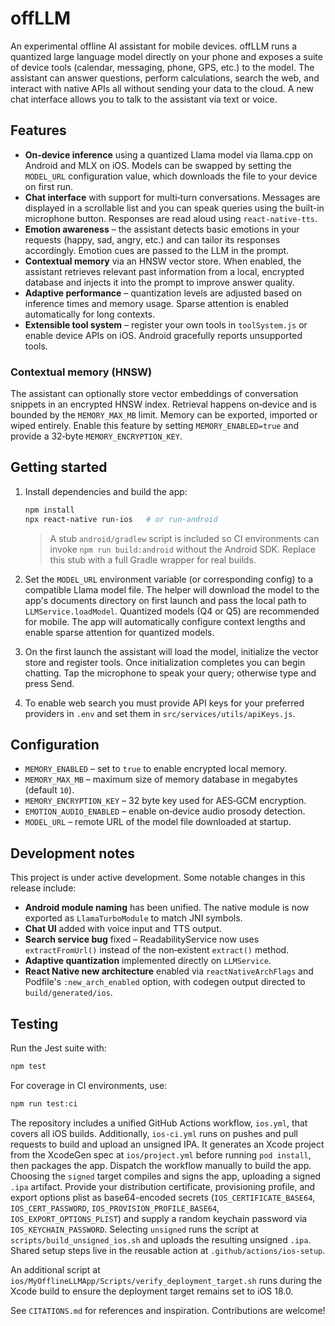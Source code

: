 # offLLM

An experimental offline AI assistant for mobile devices. offLLM runs a
quantized large language model directly on your phone and exposes a suite of
device tools (calendar, messaging, phone, GPS, etc.) to the model. The
assistant can answer questions, perform calculations, search the web, and
interact with native APIs all without sending your data to the cloud. A new
chat interface allows you to talk to the assistant via text or voice.

## Features

- **On‑device inference** using a quantized Llama model via llama.cpp on
  Android and MLX on iOS. Models can be swapped by setting the `MODEL_URL`
  configuration value, which downloads the file to your device on first run.
- **Chat interface** with support for multi‑turn conversations. Messages are
  displayed in a scrollable list and you can speak queries using the built-in
  microphone button. Responses are read aloud using `react‑native‑tts`.
- **Emotion awareness** – the assistant detects basic emotions in your
  requests (happy, sad, angry, etc.) and can tailor its responses
  accordingly. Emotion cues are passed to the LLM in the prompt.
- **Contextual memory** via an HNSW vector store. When enabled, the
  assistant retrieves relevant past information from a local, encrypted
  database and injects it into the prompt to improve answer quality.
- **Adaptive performance** – quantization levels are adjusted based on
  inference times and memory usage. Sparse attention is enabled
  automatically for long contexts.
- **Extensible tool system** – register your own tools in `toolSystem.js`
  or enable device APIs on iOS. Android gracefully reports unsupported
  tools.

### Contextual memory (HNSW)

The assistant can optionally store vector embeddings of conversation snippets in an encrypted HNSW index. Retrieval happens on‑device and is bounded by the `MEMORY_MAX_MB` limit. Memory can be exported, imported or wiped entirely. Enable this feature by setting `MEMORY_ENABLED=true` and provide a 32‑byte `MEMORY_ENCRYPTION_KEY`.

## Getting started

1. Install dependencies and build the app:

   ```bash
   npm install
   npx react-native run-ios   # or run-android
   ```

   > A stub `android/gradlew` script is included so CI environments can invoke `npm run build:android` without the Android SDK. Replace this stub with a full Gradle wrapper for real builds.

2. Set the `MODEL_URL` environment variable (or corresponding config) to a
   compatible Llama model file. The helper
   will download the model to the app's documents directory on first launch and
   pass the local path to `LLMService.loadModel`. Quantized models (Q4 or Q5)
   are recommended for mobile. The app will automatically configure context
   lengths and enable sparse attention for quantized models.

3. On the first launch the assistant will load the model, initialize the
   vector store and register tools. Once initialization completes you can
   begin chatting. Tap the microphone to speak your query; otherwise type
   and press Send.

4. To enable web search you must provide API keys for your preferred
   providers in `.env` and set them in `src/services/utils/apiKeys.js`.

## Configuration

- `MEMORY_ENABLED` – set to `true` to enable encrypted local memory.
- `MEMORY_MAX_MB` – maximum size of memory database in megabytes (default `10`).
- `MEMORY_ENCRYPTION_KEY` – 32 byte key used for AES‑GCM encryption.
- `EMOTION_AUDIO_ENABLED` – enable on‑device audio prosody detection.
- `MODEL_URL` – remote URL of the model file downloaded at startup.

## Development notes

This project is under active development. Some notable changes in this
release include:

- **Android module naming** has been unified. The native module is now
  exported as `LlamaTurboModule` to match JNI symbols.
- **Chat UI** added with voice input and TTS output.
- **Search service bug** fixed – ReadabilityService now uses
  `extractFromUrl()` instead of the non‑existent `extract()` method.
- **Adaptive quantization** implemented directly on `LLMService`.
- **React Native new architecture** enabled via `reactNativeArchFlags` and
  Podfile's `:new_arch_enabled` option, with codegen output directed to
  `build/generated/ios`.

## Testing

Run the Jest suite with:

```bash
npm test
```

For coverage in CI environments, use:

```bash
npm run test:ci
```

The repository includes a unified GitHub Actions workflow, `ios.yml`, that covers
all iOS builds. Additionally, `ios-ci.yml` runs on pushes and pull requests to build and upload an unsigned IPA. It generates an Xcode project from the XcodeGen spec at `ios/project.yml` before running `pod install`, then packages the app.
Dispatch the workflow manually to build the app. Choosing the `signed` target
compiles and signs the app, uploading a signed `.ipa` artifact. Provide your
distribution certificate, provisioning profile, and export options plist as
base64-encoded secrets (`IOS_CERTIFICATE_BASE64`, `IOS_CERT_PASSWORD`,
`IOS_PROVISION_PROFILE_BASE64`, `IOS_EXPORT_OPTIONS_PLIST`) and supply a random
keychain password via `IOS_KEYCHAIN_PASSWORD`. Selecting `unsigned` runs the
script at `scripts/build_unsigned_ios.sh` and uploads the resulting unsigned
`.ipa`. Shared setup steps live in the reusable action at
`.github/actions/ios-setup`.

An additional script at `ios/MyOfflineLLMApp/Scripts/verify_deployment_target.sh` runs during the Xcode build to ensure the
deployment target remains set to iOS 18.0.

See `CITATIONS.md` for references and inspiration. Contributions are
welcome!

